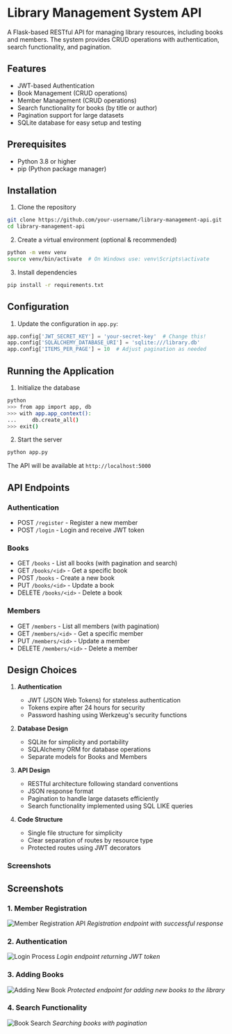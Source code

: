 # Library Management System API

A Flask-based RESTful API for managing library resources, including books and members. The system provides CRUD operations with authentication, search functionality, and pagination.

## Features

- JWT-based Authentication
- Book Management (CRUD operations)
- Member Management (CRUD operations)
- Search functionality for books (by title or author)
- Pagination support for large datasets
- SQLite database for easy setup and testing

## Prerequisites

- Python 3.8 or higher
- pip (Python package manager)

## Installation

1. Clone the repository
```bash
git clone https://github.com/your-username/library-management-api.git
cd library-management-api
```

2. Create a virtual environment (optional & recommended)
```bash
python -m venv venv
source venv/bin/activate  # On Windows use: venv\Scripts\activate
```

3. Install dependencies
```bash
pip install -r requirements.txt
```

## Configuration

1. Update the configuration in `app.py`:
```python
app.config['JWT_SECRET_KEY'] = 'your-secret-key'  # Change this!
app.config['SQLALCHEMY_DATABASE_URI'] = 'sqlite:///library.db'
app.config['ITEMS_PER_PAGE'] = 10  # Adjust pagination as needed
```

## Running the Application

1. Initialize the database
```bash
python
>>> from app import app, db
>>> with app.app_context():
...     db.create_all()
>>> exit()
```

2. Start the server
```bash
python app.py
```

The API will be available at `http://localhost:5000`

## API Endpoints

### Authentication
- POST `/register` - Register a new member
- POST `/login` - Login and receive JWT token

### Books
- GET `/books` - List all books (with pagination and search)
- GET `/books/<id>` - Get a specific book
- POST `/books` - Create a new book
- PUT `/books/<id>` - Update a book
- DELETE `/books/<id>` - Delete a book

### Members
- GET `/members` - List all members (with pagination)
- GET `/members/<id>` - Get a specific member
- PUT `/members/<id>` - Update a member
- DELETE `/members/<id>` - Delete a member

## Design Choices

1. **Authentication**
   - JWT (JSON Web Tokens) for stateless authentication
   - Tokens expire after 24 hours for security
   - Password hashing using Werkzeug's security functions

2. **Database Design**
   - SQLite for simplicity and portability
   - SQLAlchemy ORM for database operations
   - Separate models for Books and Members

3. **API Design**
   - RESTful architecture following standard conventions
   - JSON response format
   - Pagination to handle large datasets efficiently
   - Search functionality implemented using SQL LIKE queries

4. **Code Structure**
   - Single file structure for simplicity
   - Clear separation of routes by resource type
   - Protected routes using JWT decorators

### Screenshots

## Screenshots

### 1. Member Registration
![Member Registration API](screenshots/register.png)
*Registration endpoint with successful response*

### 2. Authentication
![Login Process](screenshots/login.png)
*Login endpoint returning JWT token*

### 3. Adding Books
![Adding New Book](screenshots/add-book.png)
*Protected endpoint for adding new books to the library*

### 4. Search Functionality
![Book Search](screenshots/search.png)
*Searching books with pagination*

